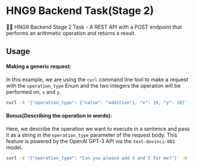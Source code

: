 # HNG9 Backend Task(Stage 2)

👩‍💻 HNG9 Backend Stage 2 Task - A REST API with a POST endpoint that performs an arithmetic operation and returns a result.

## Usage

#### Making a generic request:
In this example, we are using the `curl` command line tool to make a request with the `operation_type` Enum and the two integers the operation will be performed on, `x` and `y`.

```bash
curl -d '{"operation_type": {"value": "addition"}, "x": 10, "y": 10}' -H 'Content-Type: application/json' https://hng9-backend-task-2.onrender.com/v1/operation/compute
```

<!-- img for generic request goes here -->

#### Bonus(Describing the operation in words):
Here, we describe the operation we want to execute in a sentence and pass it as a string in the `operation_type` parameter of the request body. This feature is powered by the OpenAI GPT-3 API via the `text-davinci-002` model.

```bash
curl -d '{"operation_type": "Can you please add 4 and 5 for me?"}' -H 'Content-Type: application/json' https://hng9-backend-task-2.onrender.com/v1/operation/compute
```

<!-- img for gpt-3 request goes here -->
